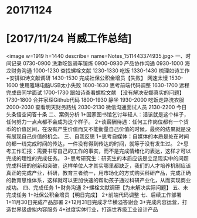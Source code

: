 # 20171124

# [2017/11/24 肖威工作总结]
<image w=1919 h=1440 describe= name=Notes_1511443374935.jpg>
一、时间记录
0730-0900 洗漱吃饭骑车锻炼
0900-0930 产品协作沟通
0930-1000 海龙财务沟通
1000-1230 查找螺栓文献
1230-1330 吃饭
1330-1430 梳理如诗工作+安排如诗文献调研
1430-1530 完成社保公积金增员【失败】
网速太慢
1530-1600 使用雅琳电脑USB太小失败
1600-1630 思考前端代码调整
1630-1700 远程完成岳同学面试
1700-1730 跟如诗查看螺栓文献
【没有解决安娜真实的问题】
1730-1800 合并家琛Github代码
1800-1930 静坐
1930-2000 吃饭走路洗衣服
2000-2030 查看明天财务路线
2030-2130 微信沟通面试人员
2130-2200 今日头条悟空问答十条
二、案例分析
1+国家图书馆乞讨年轻人：活该就是这个样子，任何努力一点点都不会成为这个样子。
2+谈薪酬待遇：任何工作岗位都有一个货币的价值区间，在没有产生价值而又不能衡量自己价值的时候，最终的结果就是没有展现自己价值的机会。
三、自我反思
1+思考自媒体：自媒体的本质是处在时间的都一线完成时间的传达，一件没有得到传达的时间，就等于没有发生过。
2+思考工作汇报：需要书写自己的工作的事实，而不是完成情绪化的表达，这样才可以完成的理性的完成任务。
3+思考研究生：研究生的本质应该是立足现实中的问题完成科研的创新和突破，这样单位人才其实哪里都缺乏，我们的人才培养机制应该真正的完成产业，科研，教育三者统一，用市场化的方式购买科研产品，完成正确的教育思维体系，这样就可以更加快速的帮助孩子通过科研产业化，从而实现商业成功。
四、完成任务
1+财务沟通
2+螺栓文献调研【为未解决实际问题】
五、未完成任务
1+社保公积金增员【明日完成】
2+前端代码调整
七、后续工作部署
1+11月30日完成产品部署
2+12月31日完成才华横溢答谢会
3+完成内容运营，打造世界级虚拟内容服务
4+过度实体行业，打造世界级工业设计产品
